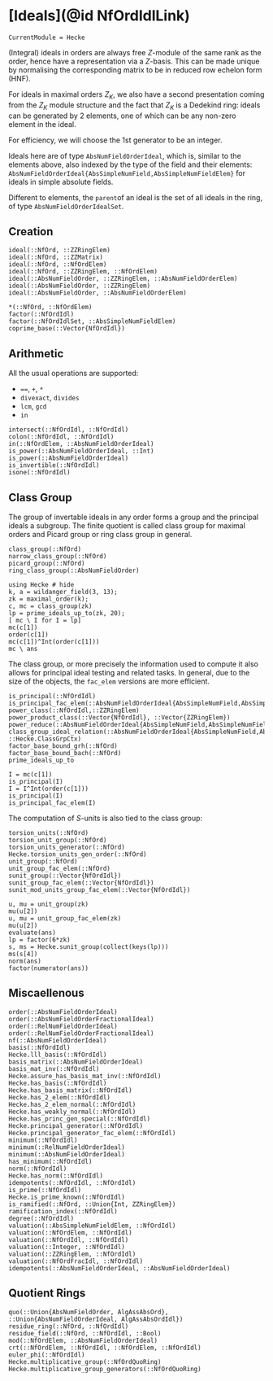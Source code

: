 # [Ideals](@id NfOrdIdlLink)
```@meta
CurrentModule = Hecke
```


(Integral) ideals in orders are always free $Z$-module of the same rank as the
order, hence have a representation via a $Z$-basis. This can be made unique
by normalising the corresponding matrix to be in reduced row echelon form
(HNF).

For ideals in maximal orders $Z_K$, we also have a second presentation coming
from the $Z_K$ module structure and the fact that $Z_K$ is a Dedekind ring:
ideals can be generated by 2 elements, one of which can be any non-zero
element in the ideal.

For efficiency, we will choose the 1st generator to be an integer.

Ideals here are of type `AbsNumFieldOrderIdeal`, which is, similar to the elements
above, also indexed by the type of the field and their elements:
`AbsNumFieldOrderIdeal{AbsSimpleNumField,AbsSimpleNumFieldElem}` for ideals in
simple absolute fields.

Different to elements, the `parent`of an ideal is the set of all ideals
in the ring, of type `AbsNumFieldOrderIdealSet`.

## Creation

```@docs
ideal(::NfOrd, ::ZZRingElem)
ideal(::NfOrd, ::ZZMatrix)
ideal(::NfOrd, ::NfOrdElem)
ideal(::NfOrd, ::ZZRingElem, ::NfOrdElem)
ideal(::AbsNumFieldOrder, ::ZZRingElem, ::AbsNumFieldOrderElem)
ideal(::AbsNumFieldOrder, ::ZZRingElem)
ideal(::AbsNumFieldOrder, ::AbsNumFieldOrderElem)

*(::NfOrd, ::NfOrdElem)
factor(::NfOrdIdl)
factor(::NfOrdIdlSet, ::AbsSimpleNumFieldElem)
coprime_base(::Vector{NfOrdIdl})
```

## Arithmetic

All the usual operations are supported:

- `==`, `+`, `*`
- `divexact`, `divides`
- `lcm`, `gcd`
- `in`

```@docs
intersect(::NfOrdIdl, ::NfOrdIdl)
colon(::NfOrdIdl, ::NfOrdIdl)
in(::NfOrdElem, ::AbsNumFieldOrderIdeal)
is_power(::AbsNumFieldOrderIdeal, ::Int)
is_power(::AbsNumFieldOrderIdeal)
is_invertible(::NfOrdIdl)
isone(::NfOrdIdl)
```

## Class Group

The group of invertable ideals in any order forms a group and the principal
ideals a subgroup.  The finite quotient is called class group for maximal orders
and Picard group
or ring class group in general.

```@docs
class_group(::NfOrd)
narrow_class_group(::NfOrd)
picard_group(::NfOrd)
ring_class_group(::AbsNumFieldOrder)
```

```@repl 2
using Hecke # hide
k, a = wildanger_field(3, 13);
zk = maximal_order(k);
c, mc = class_group(zk)
lp = prime_ideals_up_to(zk, 20);
[ mc \ I for I = lp]
mc(c[1])
order(c[1])
mc(c[1])^Int(order(c[1]))
mc \ ans
```


The class group, or more precisely the information used to compute it
also allows for principal ideal testing and related tasks.
In general, due to the size of the objects, the ```fac_elem``` versions are
more efficient.

```@docs
is_principal(::NfOrdIdl)
is_principal_fac_elem(::AbsNumFieldOrderIdeal{AbsSimpleNumField,AbsSimpleNumFieldElem})
power_class(::NfOrdIdl,::ZZRingElem)
power_product_class(::Vector{NfOrdIdl}, ::Vector{ZZRingElem})
power_reduce(::AbsNumFieldOrderIdeal{AbsSimpleNumField,AbsSimpleNumFieldElem},::ZZRingElem)
class_group_ideal_relation(::AbsNumFieldOrderIdeal{AbsSimpleNumField,AbsSimpleNumFieldElem}, ::Hecke.ClassGrpCtx)
factor_base_bound_grh(::NfOrd)
factor_base_bound_bach(::NfOrd)
prime_ideals_up_to
```

```@repl 2
I = mc(c[1])
is_principal(I)
I = I^Int(order(c[1]))
is_principal(I)
is_principal_fac_elem(I)
```

The computation of $S$-units is also tied to the class group:

```@docs
torsion_units(::NfOrd)
torsion_unit_group(::NfOrd)
torsion_units_generator(::NfOrd)
Hecke.torsion_units_gen_order(::NfOrd)
unit_group(::NfOrd)
unit_group_fac_elem(::NfOrd)
sunit_group(::Vector{NfOrdIdl})
sunit_group_fac_elem(::Vector{NfOrdIdl})
sunit_mod_units_group_fac_elem(::Vector{NfOrdIdl})
```

```@repl 2
u, mu = unit_group(zk)
mu(u[2])
u, mu = unit_group_fac_elem(zk)
mu(u[2])
evaluate(ans)
lp = factor(6*zk)
s, ms = Hecke.sunit_group(collect(keys(lp)))
ms(s[4])
norm(ans)
factor(numerator(ans))
```

## Miscaellenous

```@docs
order(::AbsNumFieldOrderIdeal)
order(::AbsNumFieldOrderFractionalIdeal)
order(::RelNumFieldOrderIdeal)
order(::RelNumFieldOrderFractionalIdeal)
nf(::AbsNumFieldOrderIdeal)
basis(::NfOrdIdl)
Hecke.lll_basis(::NfOrdIdl)
basis_matrix(::AbsNumFieldOrderIdeal)
basis_mat_inv(::NfOrdIdl)
Hecke.assure_has_basis_mat_inv(::NfOrdIdl)
Hecke.has_basis(::NfOrdIdl)
Hecke.has_basis_matrix(::NfOrdIdl)
Hecke.has_2_elem(::NfOrdIdl)
Hecke.has_2_elem_normal(::NfOrdIdl)
Hecke.has_weakly_normal(::NfOrdIdl)
Hecke.has_princ_gen_special(::NfOrdIdl)
Hecke.principal_generator(::NfOrdIdl)
Hecke.principal_generator_fac_elem(::NfOrdIdl)
minimum(::NfOrdIdl)
minimum(::RelNumFieldOrderIdeal)
minimum(::AbsNumFieldOrderIdeal)
has_minimum(::NfOrdIdl)
norm(::NfOrdIdl)
Hecke.has_norm(::NfOrdIdl)
idempotents(::NfOrdIdl, ::NfOrdIdl)
is_prime(::NfOrdIdl)
Hecke.is_prime_known(::NfOrdIdl)
is_ramified(::NfOrd, ::Union{Int, ZZRingElem})
ramification_index(::NfOrdIdl)
degree(::NfOrdIdl)
valuation(::AbsSimpleNumFieldElem, ::NfOrdIdl)
valuation(::NfOrdElem, ::NfOrdIdl)
valuation(::NfOrdIdl, ::NfOrdIdl)
valuation(::Integer, ::NfOrdIdl)
valuation(::ZZRingElem, ::NfOrdIdl)
valuation(::NfOrdFracIdl, ::NfOrdIdl)
idempotents(::AbsNumFieldOrderIdeal, ::AbsNumFieldOrderIdeal)
```

## Quotient Rings

```@docs
quo(::Union{AbsNumFieldOrder, AlgAssAbsOrd}, ::Union{AbsNumFieldOrderIdeal, AlgAssAbsOrdIdl})
residue_ring(::NfOrd, ::NfOrdIdl)
residue_field(::NfOrd, ::NfOrdIdl, ::Bool)
mod(::NfOrdElem, ::AbsNumFieldOrderIdeal)
crt(::NfOrdElem, ::NfOrdIdl, ::NfOrdElem, ::NfOrdIdl)
euler_phi(::NfOrdIdl)
Hecke.multiplicative_group(::NfOrdQuoRing)
Hecke.multiplicative_group_generators(::NfOrdQuoRing)
```


